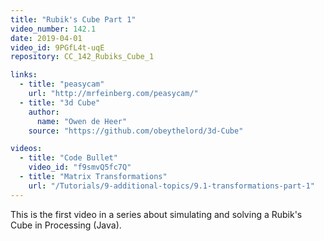 ```yaml
---
title: "Rubik's Cube Part 1"
video_number: 142.1
date: 2019-04-01
video_id: 9PGfL4t-uqE
repository: CC_142_Rubiks_Cube_1

links:
  - title: "peasycam"
    url: "http://mrfeinberg.com/peasycam/"
  - title: "3d Cube"
    author: 
      name: "Owen de Heer"
    source: "https://github.com/obeythelord/3d-Cube"

videos:
  - title: "Code Bullet"
    video_id: "f9smvQ5fc7Q"
  - title: "Matrix Transformations"
    url: "/Tutorials/9-additional-topics/9.1-transformations-part-1"
---
```


This is the first video in a series about simulating and solving a Rubik's Cube in Processing (Java).
